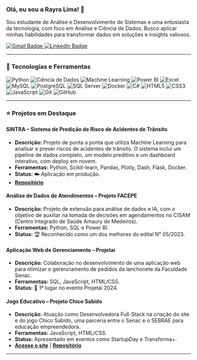 ### Olá, eu sou a Rayra Lima! 👋

<p align="left">
  Sou estudante de Análise e Desenvolvimento de Sistemas e uma entusiasta da tecnologia, com foco em Análise e Ciência de Dados. Busco aplicar minhas habilidades para transformar dados em soluções e insights valiosos.
</p>

<p align="left">
  <a href="mailto:rayralima.s18@gmail.com" target="_blank">
    <img src="https://img.shields.io/badge/Gmail-D14836?style=for-the-badge&logo=gmail&logoColor=white" alt="Gmail Badge"/>
  </a>
  <a href="https://www.linkedin.com/in/rayra-lima" target="_blank">
    <img src="https://img.shields.io/badge/LinkedIn-0077B5?style=for-the-badge&logo=linkedin&logoColor=white" alt="LinkedIn Badge"/>
  </a>
</p>

---

### 🚀 Tecnologias e Ferramentas

<p align="left">
<img src="https://img.shields.io/badge/Python-3776AB?style=for-the-badge&logo=python&logoColor=white" alt="Python"/>
<img src="https://img.shields.io/badge/Ciência_de_Dados-F37626?style=for-the-badge&logo=jupyter&logoColor=white" alt="Ciência de Dados"/>
<img src="https://img.shields.io/badge/Machine_Learning-F7931E?style=for-the-badge&logo=scikit-learn&logoColor=white" alt="Machine Learning"/>
<img src="https://img.shields.io/badge/Power_BI-F2C811?style=for-the-badge&logo=powerbi&logoColor=black" alt="Power BI"/>
<img src="https://img.shields.io/badge/Microsoft_Excel-217346?style=for-the-badge&logo=microsoftexcel&logoColor=white" alt="Excel"/>
<img src="https://img.shields.io/badge/MySQL-4479A1?style=for-the-badge&logo=mysql&logoColor=white" alt="MySQL"/>
<img src="https://img.shields.io/badge/PostgreSQL-4169E1?style=for-the-badge&logo=postgresql&logoColor=white" alt="PostgreSQL"/>
<img src="https://img.shields.io/badge/SQL_Server-CC2927?style=for-the-badge&logo=microsoftsqlserver&logoColor=white" alt="SQL Server"/>
<img src="https://img.shields.io/badge/Docker-2496ED?style=for-the-badge&logo=docker&logoColor=white" alt="Docker"/>
<img src="https://img.shields.io/badge/C%23-239120?style=for-the-badge&logo=c-sharp&logoColor=white" alt="C#"/>
<img src="https://img.shields.io/badge/HTML5-E34F26?style=for-the-badge&logo=html5&logoColor=white" alt="HTML5"/>
<img src="https://img.shields.io/badge/CSS3-1572B6?style=for-the-badge&logo=css3&logoColor=white" alt="CSS3"/>
<img src="https://img.shields.io/badge/JavaScript-F7DF1E?style=for-the-badge&logo=javascript&logoColor=black" alt="JavaScript"/>
<img src="https://img.shields.io/badge/Git-F05032?style=for-the-badge&logo=git&logoColor=white" alt="Git"/>
<img src="https://img.shields.io/badge/GitHub-181717?style=for-the-badge&logo=github&logoColor=white" alt="GitHub"/>
</p>

---

### ⭐ Projetos em Destaque

#### SINTRA – Sistema de Predição de Risco de Acidentes de Trânsito
- **Descrição:** Projeto de ponta a ponta que utiliza Machine Learning para analisar e prever riscos de acidentes de trânsito. O sistema inclui um pipeline de dados completo, um modelo preditivo e um dashboard interativo, com deploy em nuvem.
- **Ferramentas:** Python, Scikit-learn, Pandas, Plotly, Dash, Flask, Docker.
- **Status:** ☁️ Aplicação em produção.
- **[Repositório](https://github.com/PV-Lopes/SINTRA)**

#### Análise de Dados de Atendimentos – Projeto FACEPE
- **Descrição:** Projeto de extensão para análise de dados e IA, com o objetivo de auxiliar na tomada de decisões em agendamentos no CISAM (Centro Integrado de Saúde Amaury de Medeiros).
- **Ferramentas:** Python, SQL e Power BI.
- **Status:** 🏆 Reconhecido como um dos melhores do edital N° 05/2023.

#### Aplicação Web de Gerenciamento – Projetaí
- **Descrição:** Colaboração no desenvolvimento de uma aplicação web para otimizar o gerenciamento de pedidos da lanchonete da Faculdade Senac.
- **Ferramentas:** SQL, JavaScript, HTML/CSS.
- **Status:** 🥇 1º lugar no evento Projetaí 2024.

#### Jogo Educativo – Projeto Chico Sabido
- **Descrição:** Atuação como Desenvolvedora Full-Stack na criação do site e do jogo Chico Sabido, uma parceria entre o Senac e o SEBRAE para educação empreendedora.
- **Ferramentas:** JavaScript, HTML/CSS.
- **Status:** Apresentado em eventos como StartupDay e Transforma+.
- **[Acesse o site](https://chico-sabido-site.vercel.app/)** | **[Repositório](https://github.com/MatHenriqueAssis/Chico-Quiz-Flask-App)**

---
